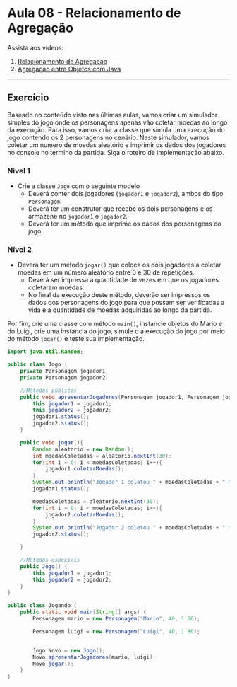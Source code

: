 # Aula 08 - Relacionamento de Agregação

Assista aos vídeos: 

  1. [Relacionamento de Agregação](https://youtu.be/ERdvijGtrq0?t=61)
  1. [Agregação entre Objetos com Java](https://youtu.be/8R9RpqpXI_c?t=34)

---

## Exercício

Baseado no conteúdo visto nas últimas aulas, vamos criar um simulador simples do jogo onde os personagens apenas vão coletar moedas ao longo da execução. Para isso, vamos criar a classe que simula uma execução do jogo contendo os 2 personagens no cenário. Neste simulador, vamos coletar um numero de moedas aleatório e imprimir os dados dos jogadores no console no termino da partida. Siga o roteiro de implementação abaixo.

### Nivel 1
* Crie a classe `Jogo` com o seguinte modelo
  * Deverá conter dois jogadores (`jogador1` e `jogador2`), ambos do tipo `Personagem`.
  * Deverá ter um construtor que recebe os dois personagens e os armazene no `jogador1` e `jogador2`.
  * Deverá ter um método que imprime os dados dos personagens do jogo.

### Nível 2
  * Deverá ter um método `jogar()` que coloca os dois jogadores a coletar moedas em um número aleatório entre 0 e 30 de repetições.
    * Deverá ser impressa a quantidade de vezes em que os jogadores coletaram moedas.
    * No final da execução deste método, deverão ser impressos os dados dos personagens do jogo para que possam ser verificadas a vida e a quantidade de moedas adquiridas ao longo da partida.

Por fim, crie uma classe com método `main()`, instancie objetos do Mario e do Luigi, crie uma instancia do jogo, simule o a execução do jogo por meio do método `jogar()` e teste sua implementação.

```java
import java.util.Random;

public class Jogo {
    private Personagem jogador1;
    private Personagem jogador2;

    //Métodos públicos
    public void apresentarJogadores(Personagem jogador1, Personagem jogador2) {
        this.jogador1 = jogador1;
        this.jogador2 = jogador2;
        jogador1.status();
        jogador2.status();
    }

    public void jogar(){
        Random aleatorio = new Random();
        int moedasColetadas = aleatorio.nextInt(30);
        for(int i = 0; i < moedasColetadas; i++){
            jogador1.coletarMoedas();
        }
        System.out.println("Jogador 1 coletou " + moedasColetadas + " moedas");
        jogador1.status();

        moedasColetadas = aleatorio.nextInt(30);
        for(int i = 0; i < moedasColetadas; i++){
            jogador2.coletarMoedas();
        }
        System.out.println("Jogador 2 coletou " + moedasColetadas + " moedas");
        jogador2.status();

    }

    //Métodos especiais
    public Jogo() {
        this.jogador1 = jogador1;
        this.jogador2 = jogador2;
    }
}
```

```java
public class Jogando {
    public static void main(String[] args) {
        Personagem mario = new Personagem("Mario", 40, 1.60);

        Personagem luigi = new Personagem("Luigi", 40, 1.80);


        Jogo Novo = new Jogo();
        Novo.apresentarJogadores(mario, luigi);
        Novo.jogar();
    }
}
```


   